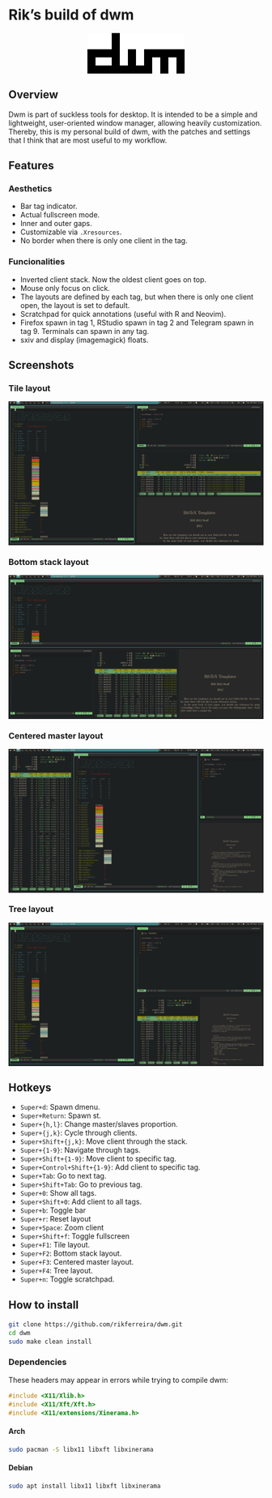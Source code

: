 
# Rik’s build of dwm

<img src="images/dwm.png" style="display: block; margin: auto;" />

## Overview

Dwm is part of suckless tools for desktop. It is intended to be a simple
and lightweight, user-oriented window manager, allowing heavily
customization. Thereby, this is my personal build of dwm, with the
patches and settings that I think that are most useful to my workflow.

## Features

### Aesthetics

-   Bar tag indicator.
-   Actual fullscreen mode.
-   Inner and outer gaps.
-   Customizable via `.Xresources`.
-   No border when there is only one client in the tag.

### Funcionalities

-   Inverted client stack. Now the oldest client goes on top.
-   Mouse only focus on click.
-   The layouts are defined by each tag, but when there is only one
    client open, the layout is set to default.
-   Scratchpad for quick annotations (useful with R and Neovim).
-   Firefox spawn in tag 1, RStudio spawn in tag 2 and Telegram spawn in
    tag 9. Terminals can spawn in any tag.
-   sxiv and display (imagemagick) floats.

## Screenshots

### Tile layout

<img src="images/tile.png" style="display: block; margin: auto;" />

### Bottom stack layout

<img src="images/bstack.png" style="display: block; margin: auto;" />

### Centered master layout

<img src="images/centeredmaster.png" style="display: block; margin: auto;" />

### Tree layout

<img src="images/tree.png" style="display: block; margin: auto;" />

## Hotkeys

-   `Super+d`: Spawn dmenu.
-   `Super+Return`: Spawn st.
-   `Super+{h,l}`: Change master/slaves proportion.
-   `Super+{j,k}`: Cycle through clients.
-   `Super+Shift+{j,k}`: Move client through the stack.
-   `Super+{1-9}`: Navigate through tags.
-   `Super+Shift+{1-9}`: Move client to specific tag.
-   `Super+Control+Shift+{1-9}`: Add client to specific tag.
-   `Super+Tab`: Go to next tag.
-   `Super+Shift+Tab`: Go to previous tag.
-   `Super+0`: Show all tags.
-   `Super+Shift+0`: Add client to all tags.
-   `Super+b`: Toggle bar
-   `Super+r`: Reset layout
-   `Super+Space`: Zoom client
-   `Super+Shift+f`: Toggle fullscreen
-   `Super+F1`: Tile layout.
-   `Super+F2`: Bottom stack layout.
-   `Super+F3`: Centered master layout.
-   `Super+F4`: Tree layout.
-   `Super+n`: Toggle scratchpad.

## How to install

``` bash
git clone https://github.com/rikferreira/dwm.git
cd dwm
sudo make clean install
```

### Dependencies

These headers may appear in errors while trying to compile dwm:

``` c
#include <X11/Xlib.h>
#include <X11/Xft/Xft.h>
#include <X11/extensions/Xinerama.h>
```

#### Arch

``` bash
sudo pacman -S libx11 libxft libxinerama
```

#### Debian

``` bash
sudo apt install libx11 libxft libxinerama
```
